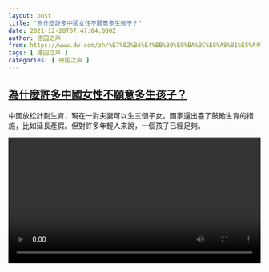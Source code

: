 ```yaml
---
layout: post
title: "為什麼許多中國女性不願意多生孩子？"
date: 2021-12-20T07:47:04.000Z
author: 德国之声
from: https://www.dw.com/zh/%E7%82%BA%E4%BB%80%E9%BA%BC%E8%A8%B1%E5%A4%9A%E4%B8%AD%E5%9C%8B%E5%A5%B3%E6%80%A7%E4%B8%8D%E9%A1%98%E6%84%8F%E5%A4%9A%E7%94%9F%E5%AD%A9%E5%AD%90%EF%BC%9F/a-60172923
tags: [ 德国之声 ]
categories: [ 德国之声 ]
---
```

<!--1639986424000-->
[為什麼許多中國女性不願意多生孩子？](https://www.dw.com/zh/%E7%82%BA%E4%BB%80%E9%BA%BC%E8%A8%B1%E5%A4%9A%E4%B8%AD%E5%9C%8B%E5%A5%B3%E6%80%A7%E4%B8%8D%E9%A1%98%E6%84%8F%E5%A4%9A%E7%94%9F%E5%AD%A9%E5%AD%90%EF%BC%9F/a-60172923)
------

<div>
<p>中國放松計劃生育，現在一對夫妻可以生三個子女。國家還出臺了鼓勵生育的措施，比如延長產假。但對許多年輕人來說，一個孩子已經足夠。</small></p><video src="https://tvdownloaddw-a.akamaihd.net/dwtv_video/flv/vdt_zh/2021/bchi211217_003_bchichinababy_01r_sd_avc.mp4" controls style="width:100%"></video>
</div>
